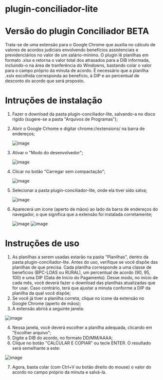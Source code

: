 # plugin-conciliador-lite
 
# Versão do plugin Conciliador BETA

Trata-se de uma extensão para o Google Chrome que auxilia no cálculo de valores de acordos judiciais envolvendo benefícios assistenciais e previdenciários no valor de um salário-mínimo.
O plugin lê planilhas em formato .xlsx e retorna o valor total dos atrasados para a DIB informada, incluindo-o na área de tranferência do Windowns, bastando colar o valor para o campo próprio da minuta de acordo.
É necessário que a planilha .xslx escolhida corresponda ao benefício, à DIP e ao percentual de desconto do acordo que será proposto.

# Intruções de instalação

1. Fazer o download da pasta plugin-conciliador-lite, salvando-a no disco rígido (sugere-se a pasta "Arquivos de Programas");
2. Abrir o Google Crhome e digitar chrome://extensions/ na barra de endereços;

   ![image](https://github.com/jusmendonca/plugin-conciliador-lite/assets/132851772/2d4d2433-9e81-4324-8641-174159e0f1f8)

3. Ativar o "Modo do desenvolvedor";
   
   ![image](https://github.com/jusmendonca/plugin-conciliador-lite/assets/132851772/d050efcd-7c00-49a6-8d14-92fbbc1676f7)

4. Clicar no botão "Carregar sem compactação";

    ![image](https://github.com/jusmendonca/plugin-conciliador-lite/assets/132851772/ec84741c-4298-4216-afb8-a7e0ea5f017f)

5. Selecionar a pasta plugin-conciliador-lite, onde ela tiver sido salva;

   ![image](https://github.com/jusmendonca/plugin-conciliador-lite/assets/132851772/39b1b21e-29eb-4ee4-874b-d7936eaca9d5)

6. Aparecerá um ícone (aperto de mãos) ao lado da barra de endereços do navegador, o que significa que a extensão foi instalada corretamente;

    ![image](https://github.com/jusmendonca/plugin-conciliador-lite/assets/132851772/e8f14997-8608-452a-90b7-76378df39114)
   ![image](https://github.com/jusmendonca/plugin-conciliador-lite/assets/132851772/72a56062-8abc-4b25-bf94-9376ca386889)

# Instruções de uso

1. As planilhas a serem usadas estarão na pasta "Planilhas", dentro da pasta plugin-conciliador-lite. Antes do uso, verifique se você dispõe das planilhas de que precisa. Cada planilha corresponde a uma classe de benefícios (BPC-LOAS ou RURAL), um percentual de acordo (90, 95, 100) e uma DIP (Data de Inicío do Pagamento). Desse modo, no início de cada mês, você deverá fazer o download das planilhas atualizadas que for usar. Caso contrário, terá que ajustar a minuta conforme a DIP da planilha da qual você dispõe;
2. Se você já tiver a planilha correta, clique no ícone da extensão no Google Chrome (aperto de mãos);
3. A extensão abrirá a seguinte janela:

![image](https://github.com/jusmendonca/plugin-conciliador-lite/assets/132851772/142ab693-93a0-4057-b804-306e3b8d8226)

4. Nessa janela, você deverá escolher a planilha adequada, clicando em "Escolher arquivo";
5. Digite a DIB do acordo, no formato DD/MM/AAAA;
6. Clique no botão "CALCULAR E COPIAR" ou tecle ENTER. O resultado será semelhante a este:

![image](https://github.com/jusmendonca/plugin-conciliador-lite/assets/132851772/90155799-6548-41b4-b306-932954ce3c74)

7. Agora, basta colar (com Ctrl+V ou botão direito do mouse) o valor do acordo no campo próprio da minuta e salvá-la.
